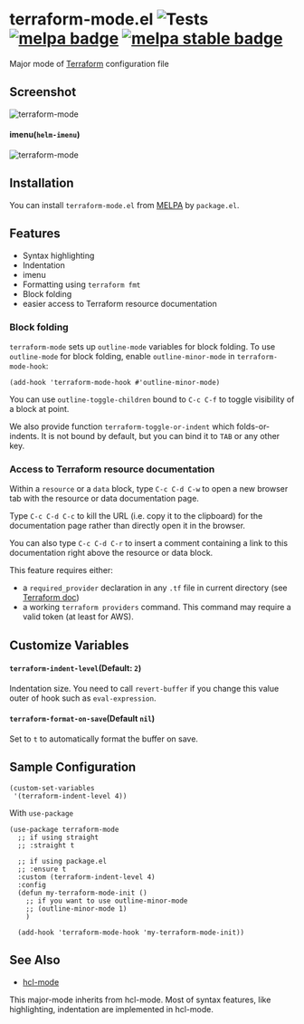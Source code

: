 # terraform-mode.el ![Tests](https://github.com/emacsorphanage/terraform-mode/workflows/Tests/badge.svg) [![melpa badge][melpa-badge]][melpa-link] [![melpa stable badge][melpa-stable-badge]][melpa-stable-link]

Major mode of [Terraform](http://www.terraform.io/) configuration file

## Screenshot

![terraform-mode](image/terraform-mode.png)

#### imenu(`helm-imenu`)

![terraform-mode](image/terraform-mode-imenu.png)


## Installation

You can install `terraform-mode.el` from [MELPA](https://melpa.org/) by `package.el`.


## Features

- Syntax highlighting
- Indentation
- imenu
- Formatting using `terraform fmt`
- Block folding
- easier access to Terraform resource documentation

### Block folding

`terraform-mode` sets up `outline-mode` variables for block folding.
To use `outline-mode` for block folding, enable `outline-minor-mode`
in `terraform-mode-hook`:

``` emacs-lisp
(add-hook 'terraform-mode-hook #'outline-minor-mode)
```

You can use `outline-toggle-children` bound to `C-c C-f` to toggle
visibility of a block at point.

We also provide function `terraform-toggle-or-indent` which
folds-or-indents.  It is not bound by default, but you can bind it to
`TAB` or any other key.

### Access to Terraform resource documentation

Within a `resource` or a `data` block, type `C-c C-d C-w` to open a new
browser tab with the resource or data documentation page.

Type `C-c C-d C-c` to kill the URL (i.e. copy it to the clipboard) for the documentation page rather than directly open it in the browser.

You can also type `C-c C-d C-r` to insert a comment containing a link to
this documentation right above the resource or data block.

This feature requires either:

- a `required_provider` declaration in any `.tf` file in current directory
  (see [Terraform doc](https://developer.hashicorp.com/terraform/language/providers/requirements#requiring-providers))
- a working `terraform providers` command. This command may require a
  valid token (at least for AWS).

## Customize Variables

#### `terraform-indent-level`(Default: `2`)

Indentation size. You need to call `revert-buffer` if you change this value outer of hook such as `eval-expression`.

#### `terraform-format-on-save`(Default `nil`)

Set to `t` to automatically format the buffer on save.

## Sample Configuration

```emacs-lisp
(custom-set-variables
 '(terraform-indent-level 4))
```

With `use-package`

``` emacs-lisp
(use-package terraform-mode
  ;; if using straight
  ;; :straight t

  ;; if using package.el
  ;; :ensure t
  :custom (terraform-indent-level 4)
  :config
  (defun my-terraform-mode-init ()
    ;; if you want to use outline-minor-mode
    ;; (outline-minor-mode 1)
    )

  (add-hook 'terraform-mode-hook 'my-terraform-mode-init))
```

## See Also

- [hcl-mode](https://github.com/syohex/emacs-hcl-mode)

This major-mode inherits from hcl-mode. Most of syntax features, like highlighting, indentation are implemented in hcl-mode.

[melpa-link]: https://melpa.org/#/terraform-mode
[melpa-stable-link]: https://stable.melpa.org/#/terraform-mode
[melpa-badge]: https://melpa.org/packages/terraform-mode-badge.svg
[melpa-stable-badge]: https://stable.melpa.org/packages/terraform-mode-badge.svg
